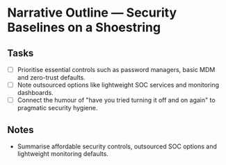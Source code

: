 # Narrative Outline — Security Baselines on a Shoestring

## Tasks
- [ ] Prioritise essential controls such as password managers, basic MDM and zero-trust defaults.
- [ ] Note outsourced options like lightweight SOC services and monitoring dashboards.
- [ ] Connect the humour of "have you tried turning it off and on again" to pragmatic security hygiene.

## Notes
- Summarise affordable security controls, outsourced SOC options and lightweight monitoring defaults.
